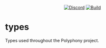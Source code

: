 <div align="center">
  
  [![Discord]][Discord-invite]
  [![Build][build-shield]][build-url]
  
</div>

# types
Types used throughout the Polyphony project.

[Discord]: https://dcbadge.vercel.app/api/server/m3FpcapGDD?style=flat
[Discord-invite]: https://discord.com/invite/m3FpcapGDD
[build-shield]: https://img.shields.io/github/actions/workflow/status/polyphony-chat/types/rust.yml?style=plastic
[build-url]: https://github.com/polyphony-chat/types/blob/main/.github/workflows/rust.yml
